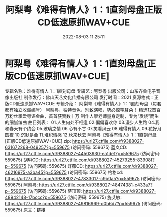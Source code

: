 ﻿---
title: 阿梨粤《难得有情人》1：1直刻母盘正版CD低速原抓WAV+CUE
date: 2022-08-03 11:25:11
categories: WAV车载音乐、镜像
tags: 华语中文
---
# 阿梨粤《难得有情人》1：1直刻母盘[正版CD低速原抓WAV+CUE]

专辑名称：难得有情人 1：1直刻母盘
专辑艺 : 阿梨粤
出版公司：山东齐鲁电子音像出版社
制作发行：佛山天艺文化传播有限公司
发行时间：2021
资源格式：正版CD低速原抓WAV+CUE
专辑介绍：
阿梨粤《难得有情人》1：1直刻母盘（每套都有独立收藏编号）
阿梨粤，独特音色，别致演唱，势必惊艳耳朵！
精选12首百万粉丝挚爱粤语金曲，首首获赞数十万
制作人廖老师量身定制，专为“发烧”而生的细腻编曲
曲目列表：
01.人生何处不相逢
02.偏偏喜欢你
03.漫步人生路
04.我和春天有个约会
05.玻璃之情
06.心有不甘
07.笑看风云
08.难得有情人
09.花好月圆夜
10.沉默是金
11.堆积情感
12.秋来秋去
阿梨粤《难得有情人》1：1直刻母盘[正版CD低速原抓WAV+CUE].zip:
https://url27.ctfile.com/f/9388027-631672268-049257?p=559675
(访问密码: 559675)
蓝岚CD: https://url27.ctfile.com/d/9388027-44503930-ea1de1?p=559675
(访问密码: 559675)
胡琳CD: https://url27.ctfile.com/d/9388027-45279255-83908f?p=559675
(访问密码: 559675)
好薇CD: https://url27.ctfile.com/d/9388027-46216975-a3ba45?p=559675
(访问密码: 559675)
格格cd: https://url27.ctfile.com/d/9388027-47833017-c9b0a5?p=559675
(访问密码: 559675)
阿梨粤: https://url27.ctfile.com/d/9388027-48474381-c433a7?p=559675
(访问密码: 559675)
萨顶顶: https://url27.ctfile.com/d/9388027-48942148-17bccc?p=559675
(访问密码: 559675)
施艾敏: https://url27.ctfile.com/d/9388027-49816969-d0b6d7?p=559675
(访问密码: 559675)
原文：[链接](https://blog.sina.com.cn/s/blog_1647c7e7601030yon.html)